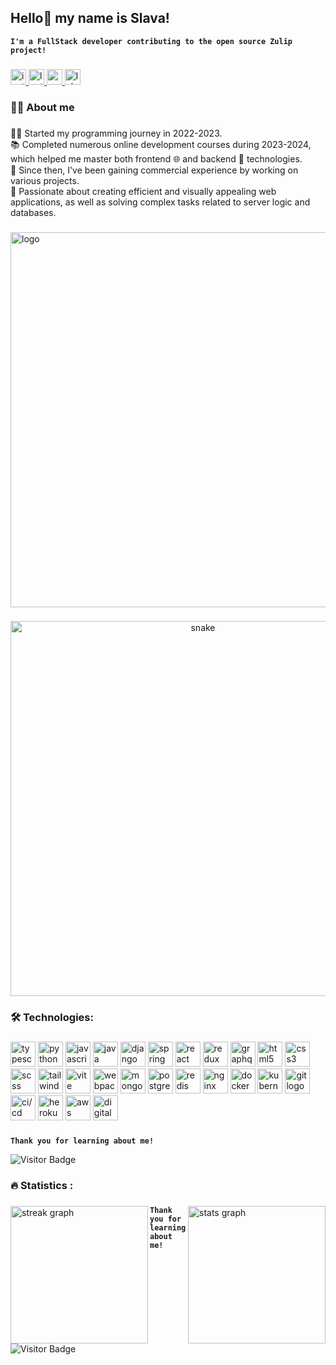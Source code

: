 ## Hello👋 my name is Slava!

**`I'm a FullStack developer contributing to the open source Zulip project!`**

###

<div align="left">
  <a href="https://www.instagram.com/cook1e____" target="_blank">
    <img src="https://img.shields.io/static/v1?message=Instagram&logo=instagram&label=&color=E4405F&logoColor=white&labelColor=&style=for-the-badge" height="25" alt="instagram logo" />
  </a>
  <a href="https://leetcode.com/u/lokrip2" target="_blank">
    <img src="https://img.shields.io/static/v1?message=LeetCode&logo=leetcode&label=&color=FFA116&logoColor=white&labelColor=&style=for-the-badge" height="25" alt="leetcode logo" />
  </a>
  <a href="https://www.codewars.com/users/LOKR1P" target="_blank">
    <img src="https://img.shields.io/static/v1?message=Codewars&logo=codewars&label=&color=B1361E&logoColor=white&labelColor=&style=for-the-badge" height="25" alt="codewars logo" />
  </a>
  
  <a href="https://lalafo.kg/user/12763056" target="_blank">
    <img src="https://img.shields.io/static/v1?message=Lalafo&logo=lalafo&label=&color=007AFF&logoColor=white&labelColor=&style=for-the-badge" height="25" alt="lalafo logo" />
  </a>
</div>

###

<h3 align="left">👩‍💻  About me</h3>

###

<p align="left">👨‍💻 Started my programming journey in 2022-2023.<br>
📚 Completed numerous online development courses during 2023-2024, which helped me master both frontend 🌐 and backend 🔧 technologies.<br>
💼 Since then, I've been gaining commercial experience by working on various projects.<br>
🎨 Passionate about creating efficient and visually appealing web applications, as well as solving complex tasks related to server logic and databases.</p>

###

<p align="left">
 <img width="600" src="https://images-wixmp-ed30a86b8c4ca887773594c2.wixmp.com/f/c83c004e-1370-4756-88e5-4071de797088/dgdq8br-09cc7ad6-a021-47a5-b0e0-917b12b0f7a7.gif?token=eyJ0eXAiOiJKV1QiLCJhbGciOiJIUzI1NiJ9.eyJzdWIiOiJ1cm46YXBwOjdlMGQxODg5ODIyNjQzNzNhNWYwZDQxNWVhMGQyNmUwIiwiaXNzIjoidXJuOmFwcDo3ZTBkMTg4OTgyMjY0MzczYTVmMGQ0MTVlYTBkMjZlMCIsIm9iaiI6W1t7InBhdGgiOiJcL2ZcL2M4M2MwMDRlLTEzNzAtNDc1Ni04OGU1LTQwNzFkZTc5NzA4OFwvZGdkcThici0wOWNjN2FkNi1hMDIxLTQ3YTUtYjBlMC05MTdiMTJiMGY3YTcuZ2lmIn1dXSwiYXVkIjpbInVybjpzZXJ2aWNlOmZpbGUuZG93bmxvYWQiXX0.tqRMtE-b2QiI2nnefNxSDMJvZCcYqFmq2ccg_Xfzqb8" alt="logo"/>
</p>

###

<p align="center">
 <img width="600" src="[assets/github-snake.svg](https://images-wixmp-ed30a86b8c4ca887773594c2.wixmp.com/f/c83c004e-1370-4756-88e5-4071de797088/dgdq8br-09cc7ad6-a021-47a5-b0e0-917b12b0f7a7.gif?token=eyJ0eXAiOiJKV1QiLCJhbGciOiJIUzI1NiJ9.eyJzdWIiOiJ1cm46YXBwOjdlMGQxODg5ODIyNjQzNzNhNWYwZDQxNWVhMGQyNmUwIiwiaXNzIjoidXJuOmFwcDo3ZTBkMTg4OTgyMjY0MzczYTVmMGQ0MTVlYTBkMjZlMCIsIm9iaiI6W1t7InBhdGgiOiJcL2ZcL2M4M2MwMDRlLTEzNzAtNDc1Ni04OGU1LTQwNzFkZTc5NzA4OFwvZGdkcThici0wOWNjN2FkNi1hMDIxLTQ3YTUtYjBlMC05MTdiMTJiMGY3YTcuZ2lmIn1dXSwiYXVkIjpbInVybjpzZXJ2aWNlOmZpbGUuZG93bmxvYWQiXX0.tqRMtE-b2QiI2nnefNxSDMJvZCcYqFmq2ccg_Xfzqb8)" alt="snake"/>
</p>

<h3 align="left">🛠 Technologies:</h3>

###

<div align="left">
  <img src="https://skillicons.dev/icons?i=typescript" height="40" alt="typescript logo" />
  <img src="https://skillicons.dev/icons?i=python" height="40" alt="python logo" />
  <img src="https://cdn.jsdelivr.net/gh/devicons/devicon/icons/javascript/javascript-original.svg" height="40" alt="javascript logo" />
  <img src="https://cdn.jsdelivr.net/gh/devicons/devicon/icons/java/java-original.svg" height="40" alt="java logo" />
  <img src="https://skillicons.dev/icons?i=django" height="40" alt="django framework logo" />
  <img src="https://skillicons.dev/icons?i=spring" height="40" alt="spring framework logo" />
  <img src="https://skillicons.dev/icons?i=react" height="40" alt="react logo" />
  <img src="https://skillicons.dev/icons?i=redux" height="40" alt="redux logo" />
  <img src="https://skillicons.dev/icons?i=graphql" height="40" alt="graphql logo" />
  <img src="https://cdn.jsdelivr.net/gh/devicons/devicon/icons/html5/html5-original.svg" height="40" alt="html5 logo" />
  <img src="https://cdn.jsdelivr.net/gh/devicons/devicon/icons/css3/css3-original.svg" height="40" alt="css3 logo" />
  <img src="https://skillicons.dev/icons?i=scss" height="40" alt="scss logo" />
  <img src="https://skillicons.dev/icons?i=tailwind" height="40" alt="tailwind logo" />
  <img src="https://skillicons.dev/icons?i=vite" height="40" alt="vite logo" />
  <img src="https://skillicons.dev/icons?i=webpack" height="40" alt="webpack logo" />
  <img src="https://skillicons.dev/icons?i=mongodb" height="40" alt="mongodb logo" />
  <img src="https://skillicons.dev/icons?i=postgres" height="40" alt="postgresql logo" />
  <img src="https://skillicons.dev/icons?i=redis" height="40" alt="redis logo" />
  <img src="https://skillicons.dev/icons?i=nginx" height="40" alt="nginx logo" />
  <img src="https://skillicons.dev/icons?i=docker" height="40" alt="docker logo" />
  <img src="https://skillicons.dev/icons?i=kubernetes" height="40" alt="kubernetes logo" />
  <img src="https://skillicons.dev/icons?i=git" height="40" alt="git logo" />
  <img src="https://skillicons.dev/icons?i=githubactions" height="40" alt="ci/cd logo" />
  <img src="https://skillicons.dev/icons?i=heroku" height="40" alt="heroku logo" />
  <img src="https://skillicons.dev/icons?i=aws" height="40" alt="aws logo" />
  <img src="https://skillicons.dev/icons?i=digitalocean" height="40" alt="digitalocean logo" />
</div>

###

**`Thank you for learning about me!`**


<div align="left">
  <img src="https://visitor-badge.laobi.icu/badge?page_id=Lokrip.Lokrip" alt="Visitor Badge" />
</div>

###

<h3 align="left">🔥 Statistics :</h3>

###

<div align="left">
  <img align="left" src="http://github-profile-summary-cards.vercel.app/api/cards/stats?username=lokrip&theme=aura_dark" height="220" alt="streak graph"  />
  <img align="right" src="http://github-profile-summary-cards.vercel.app/api/cards/productive-time?username=lokrip&theme=aura_dark&utcOffset=8" height="220" alt="stats graph"  />
</div>

###

**`Thank you for learning about me!`**


<div align="left">
  <img src="https://visitor-badge.laobi.icu/badge?page_id=Lokrip.Lokrip" alt="Visitor Badge" />
</div>

###

